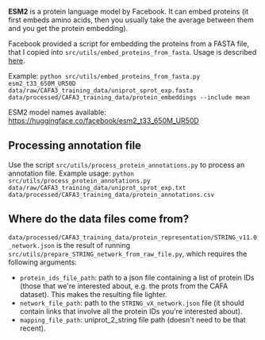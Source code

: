 **ESM2** is a protein language model by Facebook. It can embed proteins (it first embeds amino acids, then you usually take the average between them and you get the protein embedding).

Facebook provided a script for embedding the proteins from a FASTA file, that I copied into `src/utils/embed_proteins_from_fasta`. Usage is described [here](https://github.com/facebookresearch/esm).

Example: `python src/utils/embed_proteins_from_fasta.py esm2_t33_650M_UR50D data/raw/CAFA3_training_data/uniprot_sprot_exp.fasta data/processed/CAFA3_training_data/protein_embeddings --include mean`

ESM2 model names available: https://huggingface.co/facebook/esm2_t33_650M_UR50D

## Processing annotation file

Use the script `src/utils/process_protein_annotations.py` to process an annotation file. Example usage: `python src/utils/process_protein_annotations.py data/raw/CAFA3_training_data/uniprot_sprot_exp.txt data/processed/CAFA3_training_data/protein_annotations.csv`

## Where do the data files come from?

`data/processed/CAFA3_training_data/protein_representation/STRING_v11.0_network.json` is the result of running `src/utils/prepare_STRING_network_from_raw_file.py`, which requires the following arguments:

- `protein_ids_file_path`: path to a json file containing a list of protein IDs (those that we're interested about, e.g. the prots from the CAFA dataset). This makes the resulting file lighter.
- `network_file_path`: path to the `STRING_vX_network.json` file (it should contain links that involve all the protein IDs you're interested about).
- `mapping_file_path`: uniprot_2_string file path (doesn't need to be that recent).
